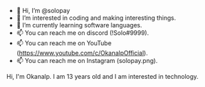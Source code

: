 - 👋 Hi, I’m @solopay
- 👀 I’m interested in coding and making interesting things.
- 🌱 I’m currently learning software languages.
- 📫 You can reach me on discord (!Solo#9999).
- 📫 You can reach me on YouTube (https://www.youtube.com/c/OkanalpOfficial).
- 📫 You can reach me on Instagram (solopay.png).

Hi, I'm Okanalp.
I am 13 years old and I am interested in technology.
